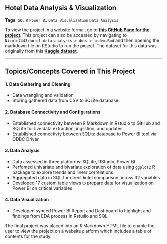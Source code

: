 ## Hotel Data Analysis & Visualization 
**Tags**: `SQL` `R` `Power BI` `Data Visualization` `Data Analysis`

To view the project in a website format, go to **[this GitHub Page for the project](https://nicole7443.github.io/hotel-data-analysis/)**.
This project can also be accessed by navigating to `Nicole7443/hotel-data-analysis > docs > index.Rmd` and then opening the markdown file on RStudio to run the project. The dataset for this data was originally from this **[Kaggle dataset](https://www.kaggle.com/datasets/jessemostipak/hotel-booking-demand)**.
***
## Topics/Concepts Covered in This Project
#### 1. Data Gathering and Cleaning
- Data wrangling and validation
- Storing gathered data from CSV to SQLite database
#### 2. Database Connectivity and Configurations
- Established connectivity between R Markdown in Rstudio to GitHub and SQLite for live data extraction, ingestion, and updates
- Established connectivty between SQLite database to Power BI tool via ODBC Driver
#### 3. Data Analysis
- Data assessed in three platforms: SQLite, RStudio, Power BI
- Perfomed univariate and bivariate exploration of data using `ggplot2` R package to explore trends and linear correlations
- Aggregated data in SQL for direct hotel comparison across 32 variables
- Developed 17 custom table views to prepare data for visualization on Power BI on critical variables
#### 4. Data Visualization
- Developed synced Power BI Report and Dashboard to highlight and findings from EDA process in Rstudio and SQL

The final project was placed into an R Markdown HTML file to enable the user to view the project on a website platform which includes a table of contents for the study.
